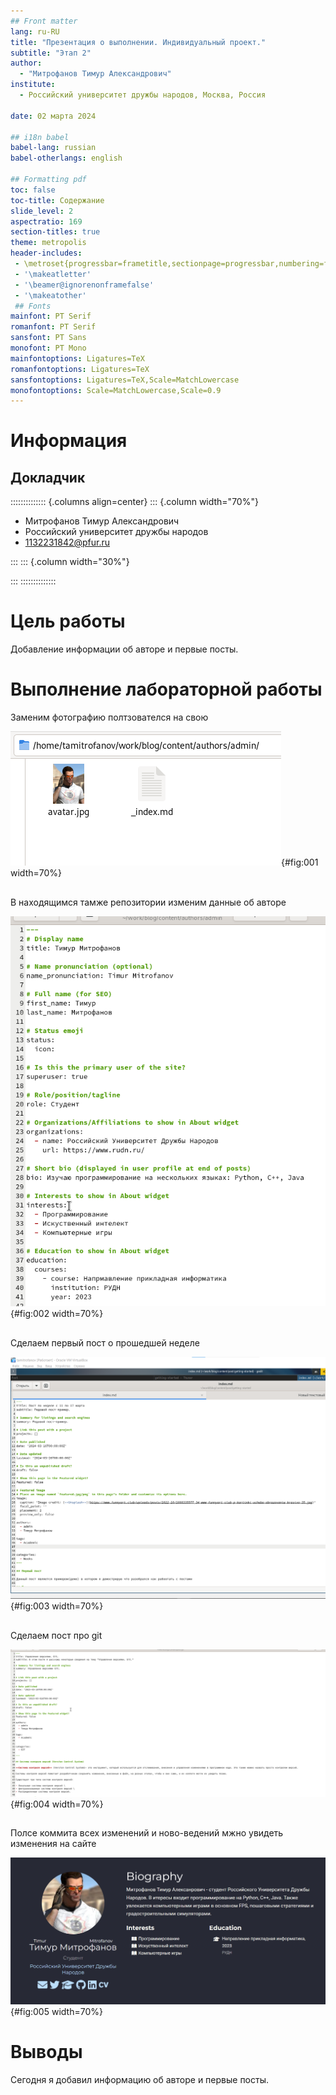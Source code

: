 ```yaml
---
## Front matter
lang: ru-RU
title: "Презентация о выполнении. Индивидуальный проект."
subtitle: "Этап 2"
author:
  - "Митрофанов Тимур Александрович"
institute:
  - Российский университет дружбы народов, Москва, Россия

date: 02 марта 2024

## i18n babel
babel-lang: russian
babel-otherlangs: english

## Formatting pdf
toc: false
toc-title: Содержание
slide_level: 2
aspectratio: 169
section-titles: true
theme: metropolis
header-includes:
 - \metroset{progressbar=frametitle,sectionpage=progressbar,numbering=fraction}
 - '\makeatletter'
 - '\beamer@ignorenonframefalse'
 - '\makeatother'
 ## Fonts
mainfont: PT Serif
romanfont: PT Serif
sansfont: PT Sans
monofont: PT Mono
mainfontoptions: Ligatures=TeX
romanfontoptions: Ligatures=TeX
sansfontoptions: Ligatures=TeX,Scale=MatchLowercase
monofontoptions: Scale=MatchLowercase,Scale=0.9
---
```


# Информация

## Докладчик

:::::::::::::: {.columns align=center}
::: {.column width="70%"}

  * Митрофанов Тимур Александрович
  * Российский университет дружбы народов
  * [1132231842@pfur.ru](1132231842@pfur.ru)

:::
::: {.column width="30%"}

:::
::::::::::::::

# Цель работы

Добавление информации об авторе и первые посты.

# Выполнение лабораторной работы

Заменим фотографию полтзователся на свою

![Новая фотография](image/1.png){#fig:001 width=70%}

##

В находящимся тамже репозитории изменим данные об авторе

![Файл с данными об авторе после редактирования](image/2.png){#fig:002 width=70%}

##

Сделаем первый пост о прошедшей неделе

![Файл с конфигурацией поста](image/3.png){#fig:003 width=70%}

##

Сделаем пост про git

![Файл с конфигурацией поста про git](image/4.png){#fig:004 width=70%}

##

Полсе коммита всех изменений и ново-ведений мжно увидеть изменения на сайте

![Сайт после изменений](image/5.png){#fig:005 width=70%}

# Выводы

Сегодня я добавил информацию об авторе и первые посты.
